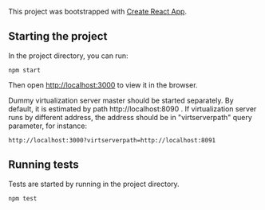 This project was bootstrapped with [Create React App](https://github.com/facebookincubator/create-react-app).

## Starting the project

In the project directory, you can run:

`npm start`

Then open [http://localhost:3000](http://localhost:3000) to view it in the browser.

Dummy virtualization server master should be started separately. By default, it is estimated by path http://localhost:8090 . If virtualization server runs by different address, the address should be in "virtserverpath" query parameter, for instance: 


`http://localhost:3000?virtserverpath=http://localhost:8091`

## Running tests
Tests are started by running in the project directory.

`npm test`
